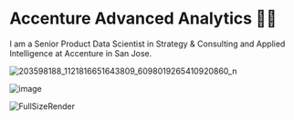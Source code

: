 # Accenture Advanced Analytics 🧡💜

I am a Senior Product Data Scientist in Strategy & Consulting and Applied Intelligence at Accenture in San Jose.

![203598188_1121816651643809_6098019265410920860_n](https://user-images.githubusercontent.com/19508013/132880888-f6fcf3fd-0a60-4a29-a69f-5ba1dc354613.jpeg)

![image](https://user-images.githubusercontent.com/19508013/134794287-e634a64f-8dac-4237-a48e-4295cf051d68.jpg)

![FullSizeRender](https://user-images.githubusercontent.com/19508013/139507374-d4e9ddd9-985e-4786-9113-a901da8412c5.jpeg)

